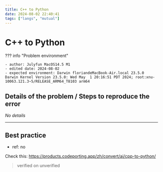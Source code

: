 ```yaml
---
title: C++ to Python
date: 2024-08-02 22:40:41
tags: ["langs", "mutual"]
---
```

# C++ to Python

??? info "Problem environment"

    - author: Julyfun MacOS14.5 M1
    - edited date: 2024-08-02
    - expected environment: Darwin floriandeMacBook-Air.local 23.5.0 Darwin Kernel Version 23.5.0: Wed May  1 20:16:51 PDT 2024; root:xnu-10063.121.3~5/RELEASE_ARM64_T8103 arm64

## Details of the problem / Steps to reproduce the error

_No details_

---

## Best practice

- ref: no

Check this: https://products.codeporting.app/zh/convert/ai/cpp-to-python/

> verified on unverified

